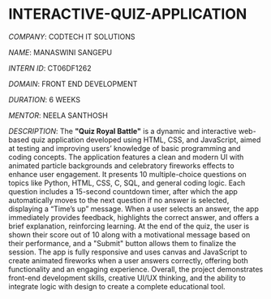 # INTERACTIVE-QUIZ-APPLICATION

*COMPANY*: CODTECH IT SOLUTIONS

*NAME*: MANASWINI SANGEPU

*INTERN ID*: CT06DF1262

*DOMAIN*: FRONT END DEVELOPMENT

*DURATION*: 6 WEEKS

*MENTOR*: NEELA SANTHOSH

*DESCRIPTION*:
The **"Quiz Royal Battle"** is a dynamic and interactive web-based quiz application developed using HTML, CSS, and JavaScript, aimed at testing and improving users’ knowledge of basic programming and coding concepts. The application features a clean and modern UI with animated particle backgrounds and celebratory fireworks effects to enhance user engagement. It presents 10 multiple-choice questions on topics like Python, HTML, CSS, C, SQL, and general coding logic. Each question includes a 15-second countdown timer, after which the app automatically moves to the next question if no answer is selected, displaying a “Time’s up” message. When a user selects an answer, the app immediately provides feedback, highlights the correct answer, and offers a brief explanation, reinforcing learning. At the end of the quiz, the user is shown their score out of 10 along with a motivational message based on their performance, and a "Submit" button allows them to finalize the session. The app is fully responsive and uses canvas and JavaScript to create animated fireworks when a user answers correctly, offering both functionality and an engaging experience. Overall, the project demonstrates front-end development skills, creative UI/UX thinking, and the ability to integrate logic with design to create a complete educational tool.
